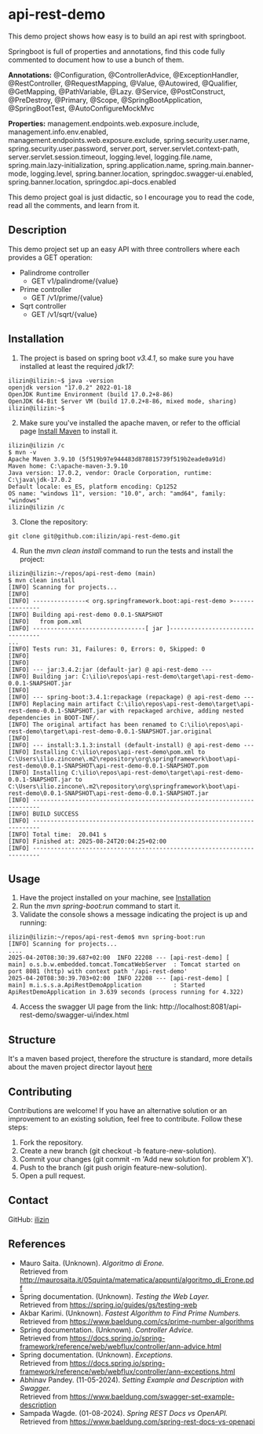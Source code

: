 # api-rest-demo

This demo project shows how easy is to build an api rest with springboot.

Springboot is full of properties and annotations, find this code fully commented to document how to use a bunch of them.

**Annotations:** @Configuration, @ControllerAdvice, @ExceptionHandler, @RestController, @RequestMapping, @Value, @Autowired, @Qualifier, 
@GetMapping, @PathVariable, @Lazy. @Service, @PostConstruct, @PreDestroy, @Primary, @Scope, @SpringBootApplication, 
@SpringBootTest, @AutoConfigureMockMvc

**Properties:** management.endpoints.web.exposure.include, management.info.env.enabled, management.endpoints.web.exposure.exclude, 
spring.security.user.name, spring.security.user.password, server.port, server.servlet.context-path, server.servlet.session.timeout,
logging.level, logging.file.name, spring.main.lazy-initialization, spring.application.name, spring.main.banner-mode, logging.level, 
spring.banner.location, springdoc.swagger-ui.enabled, spring.banner.location, springdoc.api-docs.enabled

This demo project goal is just didactic, so I encourage you to read the code, read all the comments, and learn from it.

## Description

This demo project set up an easy API with three controllers where each provides a GET operation:

* Palindrome controller
  * GET v1/palindrome/{value}
* Prime controller
  * GET /v1/prime/{value}
* Sqrt controller
  * GET /v1/sqrt/{value}

## Installation

1. The project is based on spring boot <i>v3.4.1</i>, so make sure you have installed at least the required *jdk17*:
```
ilizin@ilizin:~$ java -version
openjdk version "17.0.2" 2022-01-18
OpenJDK Runtime Environment (build 17.0.2+8-86)
OpenJDK 64-Bit Server VM (build 17.0.2+8-86, mixed mode, sharing)
ilizin@ilizin:~$ 
```

2. Make sure you've installed the apache maven, or refer to the official page [Install Maven](https://maven.apache.org/install.html)
to install it.
```
ilizin@ilizin /c
$ mvn -v
Apache Maven 3.9.10 (5f519b97e944483d878815739f519b2eade0a91d)
Maven home: C:\apache-maven-3.9.10
Java version: 17.0.2, vendor: Oracle Corporation, runtime: C:\java\jdk-17.0.2
Default locale: es_ES, platform encoding: Cp1252
OS name: "windows 11", version: "10.0", arch: "amd64", family: "windows"
ilizin@ilizin /c
```

3. Clone the repository:
```
git clone git@github.com:ilizin/api-rest-demo.git
```

4. Run the <i>mvn clean install</i> command to run the tests and install the project:
```
ilizin@ilizin:~/repos/api-rest-demo (main)
$ mvn clean install
[INFO] Scanning for projects...
[INFO]
[INFO] ---------------< org.springframework.boot:api-rest-demo >---------------
[INFO] Building api-rest-demo 0.0.1-SNAPSHOT
[INFO]   from pom.xml
[INFO] --------------------------------[ jar ]---------------------------------
...
[INFO] Tests run: 31, Failures: 0, Errors: 0, Skipped: 0
[INFO]
[INFO]
[INFO] --- jar:3.4.2:jar (default-jar) @ api-rest-demo ---
[INFO] Building jar: C:\ilio\repos\api-rest-demo\target\api-rest-demo-0.0.1-SNAPSHOT.jar
[INFO]
[INFO] --- spring-boot:3.4.1:repackage (repackage) @ api-rest-demo ---
[INFO] Replacing main artifact C:\ilio\repos\api-rest-demo\target\api-rest-demo-0.0.1-SNAPSHOT.jar with repackaged archive, adding nested dependencies in BOOT-INF/.
[INFO] The original artifact has been renamed to C:\ilio\repos\api-rest-demo\target\api-rest-demo-0.0.1-SNAPSHOT.jar.original
[INFO]
[INFO] --- install:3.1.3:install (default-install) @ api-rest-demo ---
[INFO] Installing C:\ilio\repos\api-rest-demo\pom.xml to C:\Users\ilio.zincone\.m2\repository\org\springframework\boot\api-rest-demo\0.0.1-SNAPSHOT\api-rest-demo-0.0.1-SNAPSHOT.pom
[INFO] Installing C:\ilio\repos\api-rest-demo\target\api-rest-demo-0.0.1-SNAPSHOT.jar to C:\Users\ilio.zincone\.m2\repository\org\springframework\boot\api-rest-demo\0.0.1-SNAPSHOT\api-rest-demo-0.0.1-SNAPSHOT.jar
[INFO] ------------------------------------------------------------------------
[INFO] BUILD SUCCESS
[INFO] ------------------------------------------------------------------------
[INFO] Total time:  20.041 s
[INFO] Finished at: 2025-08-24T20:04:25+02:00
[INFO] ------------------------------------------------------------------------
```

## Usage

1. Have the project installed on your machine, see [Installation](#installation)
2. Run the <i>mvn spring-boot:run</i> command to start it.
3. Validate the console shows a message indicating the project is up and running:
```
ilizin@ilizin:~/repos/api-rest-demo$ mvn spring-boot:run
[INFO] Scanning for projects...
....
2025-04-20T08:30:39.687+02:00  INFO 22208 --- [api-rest-demo] [           main] o.s.b.w.embedded.tomcat.TomcatWebServer  : Tomcat started on port 8081 (http) with context path '/api-rest-demo'
2025-04-20T08:30:39.703+02:00  INFO 22208 --- [api-rest-demo] [           main] m.i.s.s.a.ApiRestDemoApplication         : Started ApiRestDemoApplication in 3.639 seconds (process running for 4.322)
```
4. Access the swagger UI page from the link: http://localhost:8081/api-rest-demo/swagger-ui/index.html

## Structure

It's a maven based project, therefore the structure is standard, more details about the maven project director layout  [here](https://maven.apache.org/guides/introduction/introduction-to-the-standard-directory-layout.html)

## Contributing

Contributions are welcome! If you have an alternative solution or an improvement to an existing solution, feel free to contribute. Follow these steps:

1. Fork the repository.
2. Create a new branch (git checkout -b feature-new-solution).
3. Commit your changes (git commit -m 'Add new solution for problem X').
4. Push to the branch (git push origin feature-new-solution).
5. Open a pull request.

## Contact

GitHub: [ilizin](https://github.com/ilizin)

## References

* Mauro Saita. (Unknown). *Algoritmo di Erone.* <br/>
  Retrieved from http://maurosaita.it/05quinta/matematica/appunti/algoritmo_di_Erone.pdf
* Spring documentation. (Unknown). *Testing the Web Layer.* <br/>
  Retrieved from https://spring.io/guides/gs/testing-web
* Akbar Karimi. (Unknown). *Fastest Algorithm to Find Prime Numbers.* <br/>
  Retrieved from https://www.baeldung.com/cs/prime-number-algorithms
* Spring documentation. (Unknown). *Controller Advice.* <br/>
  Retrieved from https://docs.spring.io/spring-framework/reference/web/webflux/controller/ann-advice.html
* Spring documentation. (Unknown). *Exceptions.* <br/>
  Retrieved from https://docs.spring.io/spring-framework/reference/web/webflux/controller/ann-exceptions.html
* Abhinav Pandey. (11-05-2024). *Setting Example and Description with Swagger.* <br/>
  Retrieved from https://www.baeldung.com/swagger-set-example-description
* Sampada Wagde. (01-08-2024). *Spring REST Docs vs OpenAPI.* <br/>
  Retrieved from https://www.baeldung.com/spring-rest-docs-vs-openapi
  